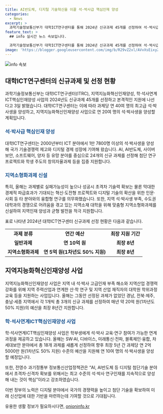 ```yaml
---
title: AI반도체, 디지털 기술혁신을 이끌 석·박사급 핵심인재 양성
categories:
  - News
excerpt: >
  과학기술정보통신부가 대학ICT연구센터를 통해 2024년 신규과제 45개를 선정하여 석·박사급 핵심인재 양성에 나섰다. 이를 통해 AI, AI반도체, 사이버보안 등 디지털 분야의 고급인재를 양성하고, 지역소재 대학을 위한 맞춤형 지원도 실시한다. 또한, 학부생을 대상으로 석·박사 교육·연구 참여가 가능한 연계과정을 제공하여 디지털 분야의 우수한 인재를 양성할 예정이다. 해당 정책은 디지털 첨단기술 분야의 글로벌 경쟁력을 높이기 위한 핵심적인 역할을 한다.
feature_text: >
  ## info 실시간 뉴스 속보입니다.

  과학기술정보통신부가 대학ICT연구센터를 통해 2024년 신규과제 45개를 선정하여 석·박사급 핵심인재 양성에 나섰다. 이를 통해 AI, AI반도체, 사이버보안 등 디지털 분야의 고급인재를 양성하고, 지역소재 대학을 위한 맞춤형 지원도 실시한다. 또한, 학부생을 대상으로 석·박사 교육·연구 참여가 가능한 연계과정을 제공하여 디지털 분야의 우수한 인재를 양성할 예정이다. 해당 정책은 디지털 첨단기술 분야의 글로벌 경쟁력을 높이기 위한 핵심적인 역할을 한다.
image: 'https://blogger.googleusercontent.com/img/b/R29vZ2xl/AVvXsEixyZcFfHzMRdzZMjFBmAUKJYCLCGyLL1o632UiGVXcaFdKo_bkvkuCioo0uUKlGfBVcT3P84aROyZIXSBEx3Aw5nCQ3pTgDom1WDC4m8eifvWiAmWEEVb4x6G_l8C0QH225ldMjyaFvpxGEBGNO37VmDTDMHGhJPq73UglMfDca1-0aw/s1600/blogspot.png'
---
```


<p><img src="https://blogger.googleusercontent.com/img/b/R29vZ2xl/AVvXsEixyZcFfHzMRdzZMjFBmAUKJYCLCGyLL1o632UiGVXcaFdKo_bkvkuCioo0uUKlGfBVcT3P84aROyZIXSBEx3Aw5nCQ3pTgDom1WDC4m8eifvWiAmWEEVb4x6G_l8C0QH225ldMjyaFvpxGEBGNO37VmDTDMHGhJPq73UglMfDca1-0aw/s1600/blogspot.png" alt="info 속보" /></p>

<h2 data-ke-size="size26">대학ICT연구센터의 신규과제 및 선정 현황</h2>

<p>과학기술정보통신부는 대학ICT연구센터(ITRC), 지역지능화혁신인재양성, 학·석사연계ICT핵심인재양성 사업의 2024년도 신규과제 45개를 선정하고 본격적인 지원에 나선다고 3일 밝혔습니다. 대학ICT연구센터는 이에 따라 과제당 연 40여 명의 최고급 석·박사생을 양성하고, 지역지능화혁신인재양성 사업으로 연 20여 명의 석·박사생을 양성할 계획입니다.</p>

<h3><b><span style="color: #1a5490;">석·박사급 핵심인재 양성</span></b></h3>

<p>대학ICT연구센터는 2000년부터 ICT 분야에서 1만 7800명 이상의 석·박사생을 양성해 국가 기술경쟁력 제고와 디지털 경제 성장에 기여해 왔습니다. AI, AI반도체, 사이버보안, 소프트웨어, 양자 등 유망 분야를 중심으로 24개의 신규 과제를 선정해 첨단 연구 프로젝트와 학생 주도의 창의자율과제 등을 집중 지원합니다.</p>

<h3><b><span style="color: #1a5490;">지역소형화과제 신설</span></b></h3>

<p>특히, 올해는 과제별로 실패가능성이 높으나 성공시 초격차 기술력 확보는 물론 막대한 경제적 파급효과가 기대되는 혁신·도전형 프로젝트와 디지털 기술의 확산을 위한 인문·사회 등 타 분야와의 융합형 연구를 의무화했습니다. 또한, 지역 석·박사생 부족, 수도권 대학과의 경쟁으로 어려움을 겪고 있는 지역소재 대학을 위해 맞춤형 지역소형화과제를 신설하여 지역인재 양성과 균형 발전을 적극 지원합니다.</p>

<p>표로 나타낸 2024년 대학ICT연구센터 신규과제 선정 현황은 다음과 같습니다.</p>

<p data-ke-size="size16"></p>

<table>
<tbody>
<tr>
<td style="text-align: center; height: 17px;"><b>과제 분류</b></td>
<td style="text-align: center; height: 17px;"><b>연간 예산</b></td>
<td style="text-align: center; height: 17px;"><b>최장 지원 기간</b></td>
</tr>
<tr>
<td style="text-align: center; height: 17px;"><b>일반과제</b></td>
<td style="text-align: center; height: 17px;"><b>연 10억 원</b></td>
<td style="text-align: center; height: 17px;"><b>최장 8년</b></td>
</tr>
<tr>
<td style="text-align: center; height: 17px;"><b>지역소형화과제</b></td>
<td style="text-align: center; height: 17px;"><b>연 5억 원(1차년도 50% 지원)</b></td>
<td style="text-align: center; height: 17px;"><b>최장 8년</b></td>
</tr>
</tbody>
</table>

<h2 data-ke-size="size26">지역지능화혁신인재양성 사업</h2>

<p>지역지능화혁신인재양성 사업은 지역 내 석·박사 고급인재 부족 해소와 지역산업 경쟁력 강화를 위해 지역 주력산업과 연계한 산·학 연구 및 지역 산업 재직자의 대학원 학위과정 교육 등을 지원하는 사업입니다. 올해는 그동안 선정된 과제가 없었던 경남, 전북·제주, 충남·세종 지역에서 각 1개씩 총 3개의 신규 과제를 선정하여 매년 약 20억 원(1차년도 50% 지원)의 예산을 최장 8년간 지원합니다.</p>

<h3><b><span style="color: #1a5490;">학·석사연계ICT핵심인재양성 사업</span></b></h3>

<p>학·석사연계ICT핵심인재양성 사업은 학부생에게 석·박사 교육·연구 참여가 가능한 연계과정을 제공하고 있습니다. 올해는 SW·AI, 디바이스, 미래통신·전파, 블록체인·융합, 차세대보안 분야에서 총 18개 과제를 새롭게 선정하여 향후 최장 5년 간 과제당 연 2억 5000만 원(1차년도 50% 지원) 수준의 예산을 지원해 연 10여 명의 석·박사생을 양성할 예정입니다.</p>

<p>또한, 전영수 과기정통부 정보통신산업정책관은 “AI, AI반도체 등 디지털 첨단기술 분야에서 초격차·신격차 확보를 위해서는 최고 수준의 석·박사 연구인재를 지속적으로 양성해 내는 것이 핵심”이라고 강조하였습니다.</p>

<p>이번 정부의 노력은 디지털 분야에서 국가의 경쟁력을 높이고 첨단 기술을 확보하여 미래 신산업에 대한 기반을 마련하는데 기여할 것으로 기대됩니다.</p>
유용한 생활 정보가 필요하시다면, <a href="https://onioninfo.kr" rel="dofollow">onioninfo.kr</a>


